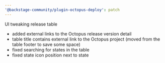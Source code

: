 ```yaml
---
'@backstage-community/plugin-octopus-deploy': patch
---
```


UI tweaking release table

- added external links to the Octopus release version detail
- table title contains external link to the Octopus project (moved from the table footer to save some space)
- fixed searching for states in the table
- fixed state icon position next to state

